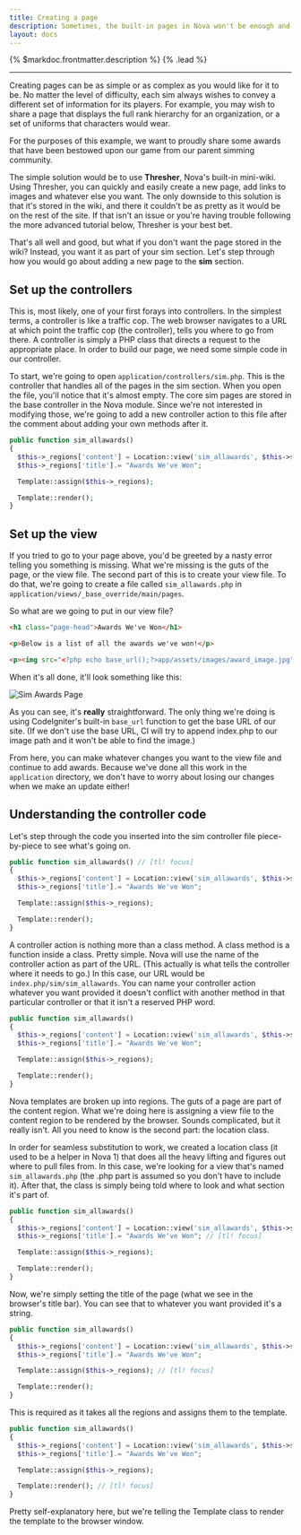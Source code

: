 ```yaml
---
title: Creating a page
description: Sometimes, the built-in pages in Nova won't be enough and you need to create a new page for you sim to hold new information.
layout: docs
---
```


{% $markdoc.frontmatter.description %} {% .lead %}

---

Creating pages can be as simple or as complex as you would like for it to be. No matter the level of difficulty, each sim always wishes to convey a different set of information for its players. For example, you may wish to share a page that displays the full rank hierarchy for an organization, or a set of uniforms that characters would wear.

For the purposes of this example, we want to proudly share some awards that have been bestowed upon our game from our parent simming community.

The simple solution would be to use **Thresher**, Nova's built-in mini-wiki. Using Thresher, you can quickly and easily create a new page, add links to images and whatever else you want. The only downside to this solution is that it's stored in the wiki, and there it couldn't be as pretty as it would be on the rest of the site. If that isn't an issue or you're having trouble following the more advanced tutorial below, Thresher is your best bet.

That's all well and good, but what if you don't want the page stored in the wiki? Instead, you want it as part of your sim section. Let's step through how you would go about adding a new page to the **sim** section.

## Set up the controllers

This is, most likely, one of your first forays into controllers. In the simplest terms, a controller is like a traffic cop. The web browser navigates to a URL at which point the traffic cop (the controller), tells you where to go from there. A controller is simply a PHP class that directs a request to the appropriate place. In order to build our page, we need some simple code in our controller.

To start, we're going to open `application/controllers/sim.php`. This is the controller that handles all of the pages in the sim section. When you open the file, you'll notice that it's almost empty. The core sim pages are stored in the base controller in the Nova module. Since we're not interested in modifying those, we're going to add a new controller action to this file after the comment about adding your own methods after it.

```php
public function sim_allawards()
{
  $this->_regions['content'] = Location::view('sim_allawards', $this->skin, 'main', false);
  $this->_regions['title'].= "Awards We've Won";

  Template::assign($this->_regions);

  Template::render();
}
```

## Set up the view

If you tried to go to your page above, you'd be greeted by a nasty error telling you something is missing. What we're missing is the guts of the page, or the view file. The second part of this is to create your view file. To do that, we're going to create a file called `sim_allawards.php` in `application/views/_base_override/main/pages`.

So what are we going to put in our view file?

```html
<h1 class="page-head">Awards We've Won</h1>

<p>Below is a list of all the awards we've won!</p>

<p><img src="<?php echo base_url();?>app/assets/images/award_image.jpg" /></p>
```

When it's all done, it'll look something like this:

![Sim Awards Page](/docs/2.6/images/creating-pages/awardspage.png)

As you can see, it's **really** straightforward. The only thing we're doing is using CodeIgniter's built-in `base_url` function to get the base URL of our site. (If we don't use the base URL, CI will try to append index.php to our image path and it won't be able to find the image.)

From here, you can make whatever changes you want to the view file and continue to add awards. Because we've done all this work in the `application` directory, we don't have to worry about losing our changes when we make an update either!

## Understanding the controller code

Let's step through the code you inserted into the sim controller file piece-by-piece to see what's going on.

```php
public function sim_allawards() // [tl! focus]
{
  $this->_regions['content'] = Location::view('sim_allawards', $this->skin, 'main', false);
  $this->_regions['title'].= "Awards We've Won";

  Template::assign($this->_regions);

  Template::render();
}
```

A controller action is nothing more than a class method. A class method is a function inside a class. Pretty simple. Nova will use the name of the controller action as part of the URL. (This actually is what tells the controller where it needs to go.) In this case, our URL would be `index.php/sim/sim_allawards`. You can name your controller action whatever you want provided it doesn't conflict with another method in that particular controller or that it isn't a reserved PHP word.

```php
public function sim_allawards()
{
  $this->_regions['content'] = Location::view('sim_allawards', $this->skin, 'main', false); // [tl! focus]
  $this->_regions['title'].= "Awards We've Won";

  Template::assign($this->_regions);

  Template::render();
}
```

Nova templates are broken up into regions. The guts of a page are part of the content region. What we're doing here is assigning a view file to the content region to be rendered by the browser. Sounds complicated, but it really isn't. All you need to know is the second part: the location class.

In order for seamless substitution to work, we created a location class (it used to be a helper in Nova 1) that does all the heavy lifting and figures out where to pull files from. In this case, we're looking for a view that's named `sim_allawards.php` (the .php part is assumed so you don't have to include it). After that, the class is simply being told where to look and what section it's part of.

```php
public function sim_allawards()
{
  $this->_regions['content'] = Location::view('sim_allawards', $this->skin, 'main', false);
  $this->_regions['title'].= "Awards We've Won"; // [tl! focus]

  Template::assign($this->_regions);

  Template::render();
}
```

Now, we're simply setting the title of the page (what we see in the browser's title bar). You can see that to whatever you want provided it's a string.

```php
public function sim_allawards()
{
  $this->_regions['content'] = Location::view('sim_allawards', $this->skin, 'main', false);
  $this->_regions['title'].= "Awards We've Won";

  Template::assign($this->_regions); // [tl! focus]

  Template::render();
}
```

This is required as it takes all the regions and assigns them to the template.

```php
public function sim_allawards()
{
  $this->_regions['content'] = Location::view('sim_allawards', $this->skin, 'main', false);
  $this->_regions['title'].= "Awards We've Won";

  Template::assign($this->_regions);

  Template::render(); // [tl! focus]
}
```

Pretty self-explanatory here, but we're telling the Template class to render the template to the browser window.
